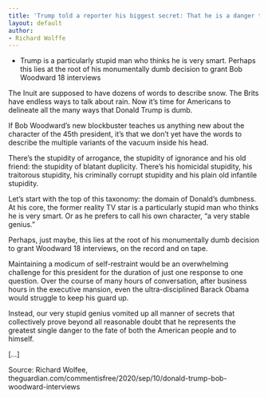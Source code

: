 ```yaml
---
title: 'Trump told a reporter his biggest secret: That he is a danger to the American people'
layout: default
author:
- Richard Wolffe
---
```


- Trump is a particularly stupid man who thinks he is very smart. Perhaps this lies at the root of his monumentally dumb decision to grant Bob Woodward 18 interviews

The Inuit are supposed to have dozens of words to describe snow. The Brits have endless ways to talk about rain. Now it’s time for Americans to delineate all the many ways that Donald Trump is dumb.

If Bob Woodward’s new blockbuster teaches us anything new about the character of the 45th president, it’s that we don’t yet have the words to describe the multiple variants of the vacuum inside his head.

There’s the stupidity of arrogance, the stupidity of ignorance and his old friend: the stupidity of blatant duplicity. There’s his homicidal stupidity, his traitorous stupidity, his criminally corrupt stupidity and his plain old infantile stupidity.

Let’s start with the top of this taxonomy: the domain of Donald’s dumbness. At his core, the former reality TV star is a particularly stupid man who thinks he is very smart. Or as he prefers to call his own character, “a very stable genius.”

Perhaps, just maybe, this lies at the root of his monumentally dumb decision to grant Woodward 18 interviews, on the record and on tape.

Maintaining a modicum of self-restraint would be an overwhelming challenge for this president for the duration of just one response to one question. Over the course of many hours of conversation, after business hours in the executive mansion, even the ultra-disciplined Barack Obama would struggle to keep his guard up.

Instead, our very stupid genius vomited up all manner of secrets that collectively prove beyond all reasonable doubt that he represents the greatest single danger to the fate of both the American people and to himself.

[…]

Source: Richard Wolfee, theguardian.com/commentisfree/2020/sep/10/donald-trump-bob-woodward-interviews

